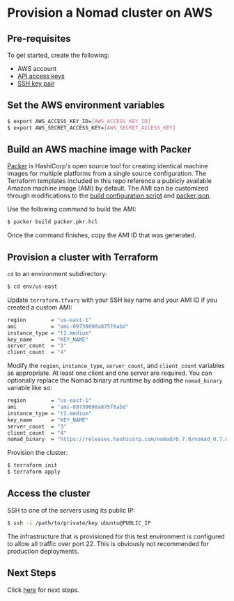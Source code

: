 # Provision a Nomad cluster on AWS

## Pre-requisites

To get started, create the following:

- AWS account
- [API access keys](http://aws.amazon.com/developers/access-keys/)
- [SSH key pair](http://docs.aws.amazon.com/AWSEC2/latest/UserGuide/ec2-key-pairs.html)

## Set the AWS environment variables

```bash
$ export AWS_ACCESS_KEY_ID=[AWS_ACCESS_KEY_ID]
$ export AWS_SECRET_ACCESS_KEY=[AWS_SECRET_ACCESS_KEY]
```

## Build an AWS machine image with Packer

[Packer](https://www.packer.io/intro/index.html) is HashiCorp's open source tool
for creating identical machine images for multiple platforms from a single
source configuration. The Terraform templates included in this repo reference a
publicly available Amazon machine image (AMI) by default. The AMI can be customized
through modifications to the [build configuration script](../shared/scripts/setup.sh)
and [packer.json](packer.json).

Use the following command to build the AMI:

```bash
$ packer build packer.pkr.hcl
```

Once the command finishes, copy the AMI ID that was generated.

## Provision a cluster with Terraform

`cd` to an environment subdirectory:

```bash
$ cd env/us-east
```

Update `terraform.tfvars` with your SSH key name and your AMI ID if you created
a custom AMI:

```bash
region        = "us-east-1"
ami           = "ami-09730698a875f6abd"
instance_type = "t2.medium"
key_name      = "KEY_NAME"
server_count  = "3"
client_count  = "4"
```

Modify the `region`, `instance_type`, `server_count`, and `client_count` variables
as appropriate. At least one client and one server are required. You can
optionally replace the Nomad binary at runtime by adding the `nomad_binary`
variable like so:

```bash
region        = "us-east-1"
ami           = "ami-09730698a875f6abd"
instance_type = "t2.medium"
key_name      = "KEY_NAME"
server_count  = "3"
client_count  = "4"
nomad_binary  = "https://releases.hashicorp.com/nomad/0.7.0/nomad_0.7.0_linux_amd64.zip"
```

Provision the cluster:

```bash
$ terraform init
$ terraform apply
```

## Access the cluster

SSH to one of the servers using its public IP:

```bash
$ ssh -i /path/to/private/key ubuntu@PUBLIC_IP
```

The infrastructure that is provisioned for this test environment is configured to
allow all traffic over port 22. This is obviously not recommended for production
deployments.

## Next Steps

Click [here](../README.md#test) for next steps.
